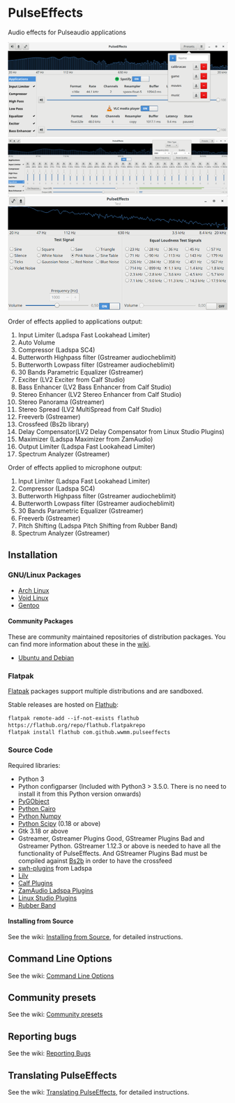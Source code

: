 # PulseEffects

Audio effects for Pulseaudio applications

![](images/pulseeffects.png)
![](images/pulseeffects_equalizer.png)
![](images/pulseeffects_test.png)

Order of effects applied to applications output:

1. Input Limiter (Ladspa Fast Lookahead Limiter)
2. Auto Volume
3. Compressor (Ladspa SC4)
4. Butterworth Highpass filter (Gstreamer audiocheblimit)
5. Butterworth Lowpass filter (Gstreamer audiocheblimit)
6. 30 Bands Parametric Equalizer (Gstreamer)
7. Exciter (LV2 Exciter from Calf Studio)
8. Bass Enhancer (LV2 Bass Enhancer from Calf Studio)
9. Stereo Enhancer (LV2 Stereo Enhancer from Calf Studio)
10. Stereo Panorama (Gstreamer)
11. Stereo Spread (LV2 MultiSpread from Calf Studio)
12. Freeverb (Gstreamer)
13. Crossfeed (Bs2b library)
14. Delay Compensator(LV2 Delay Compensator from Linux Studio Plugins)
15. Maximizer (Ladspa Maximizer from ZamAudio)
16. Output Limiter (Ladspa Fast Lookahead Limiter)
17. Spectrum Analyzer (Gstreamer)

Order of effects applied to microphone output:

1. Input Limiter (Ladspa Fast Lookahead Limiter)
2. Compressor (Ladspa SC4)
3. Butterworth Highpass filter (Gstreamer audiocheblimit)
4. Butterworth Lowpass filter (Gstreamer audiocheblimit)
5. 30 Bands Parametric Equalizer (Gstreamer)
6. Freeverb (Gstreamer)
7. Pitch Shifting (Ladspa Pitch Shifting from Rubber Band)
8. Spectrum Analyzer (Gstreamer)

## Installation

### GNU/Linux Packages

- [Arch Linux](https://aur.archlinux.org/packages/pulseeffects/)
- [Void Linux](https://github.com/voidlinux/void-packages/blob/master/srcpkgs/pulseeffects/template)
- [Gentoo](https://packages.gentoo.org/packages/media-sound/pulseeffects/)

#### Community Packages

These are community maintained repositories of distribution packages. You can
find more information about these in the
[wiki](https://github.com/wwmm/pulseeffects/wiki/Package-Repositories#package-repositories).

- [Ubuntu and Debian](https://github.com/wwmm/pulseeffects/wiki/Package-Repositories#debian--ubuntu)

### Flatpak

[Flatpak](https://flatpak.org) packages support multiple distributions and are sandboxed.

Stable releases are hosted on [Flathub](https://flathub.org):

```
flatpak remote-add --if-not-exists flathub https://flathub.org/repo/flathub.flatpakrepo
flatpak install flathub com.github.wwmm.pulseeffects
```

### Source Code

Required libraries:

- Python 3
- Python configparser (Included with Python3 > 3.5.0. There is
  no need to install it from this Python version onwards)
- [PyGObject](https://pygobject.readthedocs.io/en/latest/)
- [Python Cairo](https://cairographics.org/pycairo/)
- [Python Numpy](http://www.numpy.org/)
- [Python Scipy](https://scipy.org/scipylib/) (0.18 or above)
- Gtk 3.18 or above
- Gstreamer, Gstreamer Plugins Good, GStreamer Plugins Bad and Gstreamer Python.
GStreamer 1.12.3 or above is needed to have all the functionality of
PulseEffects. And GStreamer Plugins Bad must be compiled against
[Bs2b](http://bs2b.sourceforge.net/) in order to have the crossfeed
- [swh-plugins](https://github.com/swh/ladspa) from Ladspa
- [Lilv](http://drobilla.net/category/lilv/)
- [Calf Plugins](https://calf-studio-gear.org/)
- [ZamAudio Ladspa Plugins](http://www.zamaudio.com/)
- [Linux Studio Plugins](http://lsp-plug.in/)
- [Rubber Band](http://breakfastquay.com/rubberband/)

#### Installing from Source

See the wiki: [Installing from Source](https://github.com/wwmm/pulseeffects/wiki/Installation-from-Source), for detailed instructions.

## Command Line Options

See the wiki: [Command Line Options](https://github.com/wwmm/pulseeffects/wiki/Command-Line-Options)

## Community presets

See the wiki: [Community presets](https://github.com/wwmm/pulseeffects/wiki/Community-presets)

## Reporting bugs

See the wiki: [Reporting Bugs](https://github.com/wwmm/pulseeffects/wiki/Reporting-bugs)

## Translating PulseEffects

See the wiki: [Translating PulseEffects](https://github.com/wwmm/pulseeffects/wiki/Translating-PulseEffects), for detailed instructions.
